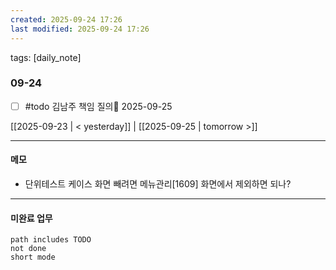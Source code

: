 ```yaml
---
created: 2025-09-24 17:26
last modified: 2025-09-24 17:26
---
```

tags: [daily_note]

### 09-24
- [ ] #todo 김남주 책임 질의📅 2025-09-25 

[[2025-09-23 | < yesterday]] | [[2025-09-25 | tomorrow >]]

---
#### 메모
-  단위테스트 케이스 화면 빼려면 메뉴관리[1609] 화면에서 제외하면 되나?

---

#### 미완료 업무
```tasks
path includes TODO
not done
short mode
```
